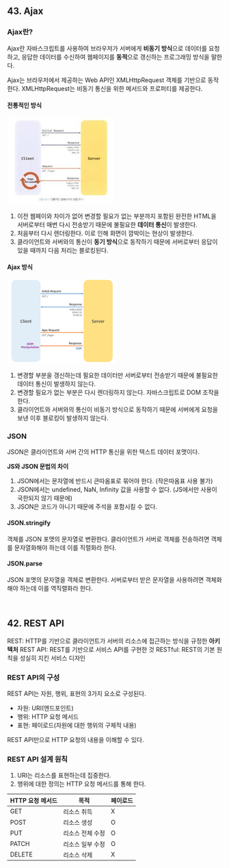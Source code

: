 ## 43. Ajax

### Ajax란?

Ajax란 자바스크립트를 사용하여 브라우저가 서버에게 **비동기 방식**으로 데이터를 요청하고, 응답한 데이터를 수신하여 웹페이지를 **동적**으로 갱신하는 프로그래밍 방식을 말한다.

Ajax는 브라우저에서 제공하는 Web API인 XMLHttpRequest 객체를 기반으로 동작한다.
XMLHttpRequest는 비동기 통신을 위한 메서드와 프로퍼티를 제공한다.

#### 전통적인 방식

![alt text](image-6.png)

1. 이전 웹페이와 차이가 없어 변경할 필요가 없는 부분까지 포함된 완전한 HTML을 서버로부터 매번 다시 전송받기 때문에 불필요한 **데이터 통신**이 발생한다.
2. 처음부터 다시 렌더링한다. 이로 인해 화면이 깜박이는 현상이 발생한다.
3. 클라이언트와 서버와의 통신이 **동기 방식**으로 동작하기 때문에 서버로부터 응답이 있을 때까지 다음 처리는 블로킹된다.

#### Ajax 방식

![alt text](image-7.png)

1. 변경할 부분을 갱신하는데 필요한 데이터만 서버로부터 전송받기 때문에 불필요한 데이터 통신이 발생하지 않는다.
2. 변경할 필요가 없는 부분은 다시 렌더링하지 않는다. 자바스크립트로 DOM 조작을 한다.
3. 클라이언트와 서버와의 통신이 비동기 방식으로 동작하기 때문에 서버에게 요청을 보낸 이후 블로킹이 발생하지 않는다.

### JSON

JSON은 클라이언트와 서버 간의 HTTP 통신을 위한 텍스트 데이터 포맷이다.

**JS와 JSON 문법의 차이**

1. JSON에서는 문자열에 반드시 큰따옴표로 묶어야 한다. (작은따옴표 사용 불가)
2. JSON에서는 undefined, NaN, Infinity 값을 사용할 수 없다.
   (JS에서만 사용이 국한되지 않기 때문에)
3. JSON은 코드가 아니기 때문에 주석을 포함시킬 수 없다.

#### JSON.stringify

객체를 JSON 포맷의 문자열로 변환한다.
클라이언트가 서버로 객체를 전송하려면 객체를 문자열화해야 하는데 이를 직렬화라 한다.

#### JSON.parse

JSON 포맷의 문자열을 객체로 변환한다.
서버로부터 받은 문자열을 사용하려면 객체화해야 하는데 이를 역직렬화라 한다.

<br>

## 42. REST API

REST: HTTP를 기반으로 클라이언트가 서버의 리소스에 접근하는 방식을 규정한 **아키텍처**
REST API: REST를 기반으로 서비스 API를 구현한 것
RESTful: REST의 기본 원칙을 성실히 지킨 서비스 디자인

### REST API의 구성

REST API는 자원, 행위, 표현의 3가지 요소로 구성된다.

- 자원: URI(엔드포인트)
- 행위: HTTP 요청 메서드
- 표현: 페이로드(자원에 대한 행위의 구체적 내용)

REST API만으로 HTTP 요청의 내용을 이해할 수 있다.

### REST API 설계 원칙

1. URI는 리소스를 표현하는데 집중한다.
2. 행위에 대한 정의는 HTTP 요청 메서드를 통해 한다.

| HTTP 요청 메서드 | 목적             | 페이로드 |
| ---------------- | ---------------- | -------- |
| GET              | 리소스 취득      | X        |
| POST             | 리소스 생성      | O        |
| PUT              | 리소스 전체 수정 | O        |
| PATCH            | 리소스 일부 수정 | O        |
| DELETE           | 리소스 삭제      | X        |
